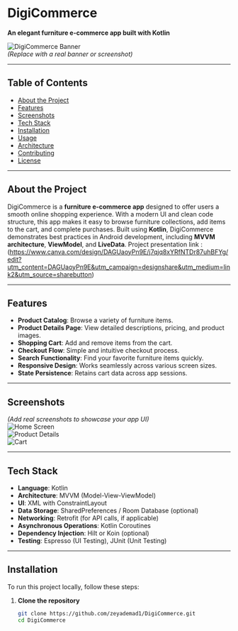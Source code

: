 # **DigiCommerce**  
**An elegant furniture e-commerce app built with Kotlin**  

![DigiCommerce Banner](https://via.placeholder.com/800x300.png?text=DigiCommerce+-+Furniture+App)  
*(Replace with a real banner or screenshot)*  

---

## **Table of Contents**
- [About the Project](#about-the-project)  
- [Features](#features)  
- [Screenshots](#screenshots)  
- [Tech Stack](#tech-stack)  
- [Installation](#installation)  
- [Usage](#usage)  
- [Architecture](#architecture)  
- [Contributing](#contributing)  
- [License](#license)  

---

## **About the Project**
DigiCommerce is a **furniture e-commerce app** designed to offer users a smooth online shopping experience. With a modern UI and clean code structure, this app makes it easy to browse furniture collections, add items to the cart, and complete purchases. Built using **Kotlin**, DigiCommerce demonstrates best practices in Android development, including **MVVM architecture**, **ViewModel**, and **LiveData**.
Project presentation link :
   (https://www.canva.com/design/DAGUaoyPn9E/j7qjq8xYRfNTDr87uhBFYg/edit?utm_content=DAGUaoyPn9E&utm_campaign=designshare&utm_medium=link2&utm_source=sharebutton)

---

## **Features**
- **Product Catalog**: Browse a variety of furniture items.
- **Product Details Page**: View detailed descriptions, pricing, and product images.
- **Shopping Cart**: Add and remove items from the cart.
- **Checkout Flow**: Simple and intuitive checkout process.
- **Search Functionality**: Find your favorite furniture items quickly.
- **Responsive Design**: Works seamlessly across various screen sizes.
- **State Persistence**: Retains cart data across app sessions.

---

## **Screenshots**
*(Add real screenshots to showcase your app UI)*  
![Home Screen](https://via.placeholder.com/400x800.png?text=Home+Screen)  
![Product Details](https://via.placeholder.com/400x800.png?text=Product+Details)  
![Cart](https://via.placeholder.com/400x800.png?text=Cart)  

---

## **Tech Stack**
- **Language**: Kotlin  
- **Architecture**: MVVM (Model-View-ViewModel)  
- **UI**: XML with ConstraintLayout  
- **Data Storage**: SharedPreferences / Room Database (optional)  
- **Networking**: Retrofit (for API calls, if applicable)  
- **Asynchronous Operations**: Kotlin Coroutines  
- **Dependency Injection**: Hilt or Koin (optional)  
- **Testing**: Espresso (UI Testing), JUnit (Unit Testing)  

---

## **Installation**
To run this project locally, follow these steps:

1. **Clone the repository**  
   ```bash
   git clone https://github.com/zeyademad1/DigiCommerce.git
   cd DigiCommerce
